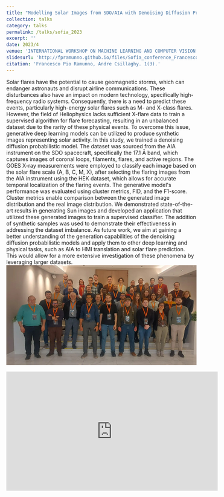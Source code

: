 ```yaml
---
title: "Modelling Solar Images from SDO/AIA with Denoising Diffusion Probabilistic Models"
collection: talks
category: talks
permalink: /talks/sofia_2023
excerpt: ''
date: 2023/4
venue: 'INTERNATIONAL WORKSHOP ON MACHINE LEARNING AND COMPUTER VISION IN HELIOPHYSICS, Sofia (Bulgaria)'
slidesurl: 'http://fpramunno.github.io/files/Sofia_conference_Francesco_Pio_Ramunno.pdf'
citation: 'Francesco Pio Ramunno, Andre Csillaghy. 1(3).'
---
```


Solar flares have the potential to cause geomagnetic storms, which can endanger astronauts and disrupt airline communications. These disturbances also have an impact on modern technology, specifically high-frequency radio systems. Consequently, there is a need to predict these events, particularly high-energy solar flares such as M- and X-class flares. However, the field of Heliophysics lacks sufficient X-flare data to train a supervised algorithm for flare forecasting, resulting in an unbalanced dataset due to the rarity of these physical events. To overcome this issue, generative deep learning models can be utilized to produce synthetic images representing solar activity. In this study, we trained a denoising diffusion probabilistic model. The dataset was sourced from the AIA instrument on the SDO spacecraft, specifically the 17.1 Å band, which captures images of coronal loops, filaments, flares, and active regions. The GOES X-ray measurements were employed to classify each image based on the solar flare scale (A, B, C, M, X), after selecting the flaring images from the AIA instrument using the HEK dataset, which allows for accurate temporal localization of the flaring events. The generative model's performance was evaluated using cluster metrics, FID, and the F1-score. Cluster metrics enable comparison between the generated image distribution and the real image distribution. We demonstrated state-of-the-art results in generating Sun images and developed an application that utilized these generated images to train a supervised classifier. The addition of synthetic samples was used to demonstrate their effectiveness in addressing the dataset imbalance. As future work, we aim at gaining a better understanding of the generation capabilities of the denoising diffusion probabilistic models and apply them to other deep learning and physical tasks, such as AIA to HMI translation and solar flare prediction. This would allow for a more extensive investigation of these phenomena by leveraging larger datasets.
<br/><img src='/images/342389106_1269369344012251_5668327613608330591_n.jpg'>

<!-- YouTube Video Embed -->
<div style="text-align:center;">
  <iframe width="560" height="315" src="https://www.youtube.com/watch?v=q0juDoWqMAY" frameborder="0" allowfullscreen></iframe>
</div>
